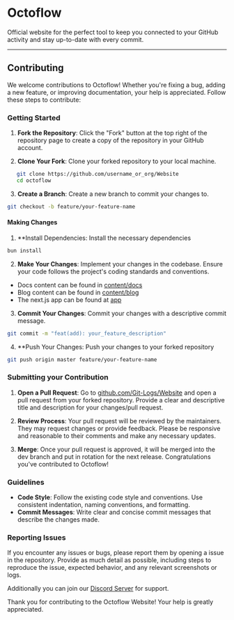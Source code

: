 # Octoflow 
Official website for the perfect tool to keep you connected to your GitHub activity and stay up-to-date with every commit.

---

## Contributing 
We welcome contributions to Octoflow! Whether you're fixing a bug, adding a new feature, or improving documentation, your help is appreciated. Follow these steps to contribute:

### Getting Started

1. **Fork the Repository**: Click the "Fork" button at the top right of the repository page to create a copy of the repository in your GitHub account.

2. **Clone Your Fork**: Clone your forked repository to your local machine.

```bash
   git clone https://github.com/username_or_org/Website
   cd octoflow
```

3. **Create a Branch**: Create a new branch to commit your changes to.

```bash
git checkout -b feature/your-feature-name
```

#### Making Changes
1. **Install Dependencies: Install the necessary dependencies
```bash
bun install
```

2. **Make Your Changes**: Implement your changes in the codebase. Ensure your code follows the project's coding standards and conventions.

- Docs content can be found in [content/docs](./content/docs)
- Blog content can be found in [content/blog](./content/blog/)
- The next.js app can be found at [app](./app/)

3. **Commit Your Changes**: Commit your changes with a descriptive commit message.
```bash
git commit -m "feat(add): your_feature_description"
```

4. **Push Your Changes: Push your changes to your forked repository
```bash
git push origin master feature/your-feature-name
```

### Submitting your Contribution
1. **Open a Pull Request**: Go to [github.com/Git-Logs/Website](https://github.com/Git-Logs/Website) and open a pull request from your forked repository. Provide a clear and descriptive title and description for your changes/pull request.

2. **Review Process**: Your pull request will be reviewed by the maintainers. They may request changes or provide feedback. Please be responsive and reasonable to their comments and make any necessary updates.

3. **Merge**: Once your pull request is approved, it will be merged into the dev branch and put in rotation for the next release. Congratulations you've contributed to Octoflow!

### Guidelines
- **Code Style**: Follow the existing code style and conventions. Use consistent indentation, naming conventions, and formatting.
- **Commit Messages**: Write clear and concise commit messages that describe the changes made.

### Reporting Issues
If you encounter any issues or bugs, please report them by opening a issue in the repository. Provide as much detail as possible, including steps to reproduce the issue, expected behavior, and any relevant screenshots or logs.

Additionally you can join our [Discord Server](https://discord.gg/N4hnRmEJMX) for support.

Thank you for contributing to the Octoflow Website! Your help is greatly appreciated.
